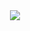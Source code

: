 
<div align="center">
  <a href="https://discord.com/users/587605569439924224">
    <img src="https://api.lanyard.rest/v1/users/736059227465973900" />
  </a>
</div>
